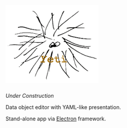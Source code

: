 # ![yeti logo](./render-process/assets/yeti-0.25.png)

_Under Construction_

Data object editor with YAML-like presentation.

Stand-alone app via [Electron](https://electronjs.org/) framework.

